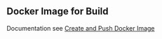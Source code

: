 
## Docker Image for Build
Documentation see [Create and Push Docker Image](./build-docker/Readme.md)
